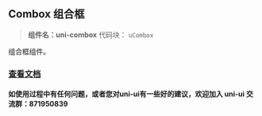 ## Combox 组合框

> **组件名：uni-combox**
> 代码块： `uCombox`

组合框组件。

### [查看文档](https://uniapp.dcloud.io/component/uniui/uni-combox)

#### 如使用过程中有任何问题，或者您对uni-ui有一些好的建议，欢迎加入 uni-ui 交流群：871950839
